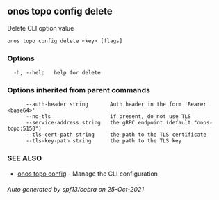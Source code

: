 ## onos topo config delete

Delete CLI option value

```
onos topo config delete <key> [flags]
```

### Options

```
  -h, --help   help for delete
```

### Options inherited from parent commands

```
      --auth-header string       Auth header in the form 'Bearer <base64>'
      --no-tls                   if present, do not use TLS
      --service-address string   the gRPC endpoint (default "onos-topo:5150")
      --tls-cert-path string     the path to the TLS certificate
      --tls-key-path string      the path to the TLS key
```

### SEE ALSO

* [onos topo config](onos_topo_config.md)	 - Manage the CLI configuration

###### Auto generated by spf13/cobra on 25-Oct-2021
